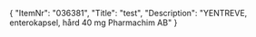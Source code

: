 {
  "ItemNr": "036381",
  "Title": "test",
  "Description": "YENTREVE, enterokapsel, hård 40 mg Pharmachim AB"
}
